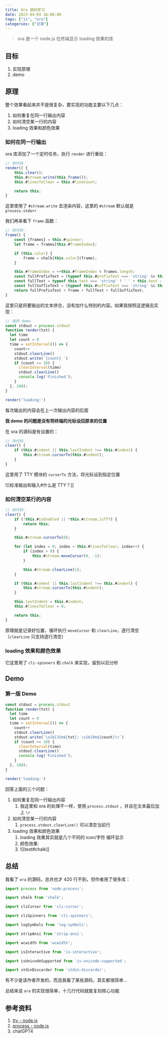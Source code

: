```yaml
---
title: Ora 源码学习
date: 2023-04-03 16:06:00
tags: ["js", "ora"]
categories: ["记录"]
---
```


> ora 是一个 node.js 在终端显示 loading 效果的库


## 目标
1. 实现原理
2. demo

## 原理

整个效果看起来并不是很复杂，要实现的功能主要以下几点：
1. 如何重复在同一行输出内容
2. 如何清空某一行的内容
3. loading 效果和颜色效果

### 如何在同一行输出

ora 库添加了一个定时任务，执行 `render` 进行重绘：
``` javascript
// 伪代码：
render() {
	this.clear();
	this.#stream.write(this.frame());
	this.#linesToClear = this.#lineCount;

	return this;
}
```

这里使用了 `#stream.write` 去渲染内容，这里的 `#stream` 默认就是 `process.stderr`

我们再来看下 `frame` 函数：
``` javascript
// 伪代码：
frame() {
	const {frames} = this.#spinner;
	let frame = frames[this.#frameIndex];

	if (this.color) {
		frame = chalk[this.color](frame);
	}

	this.#frameIndex = ++this.#frameIndex % frames.length;
	const fullPrefixText = (typeof this.#prefixText === 'string' && this.#prefixText !== '') ? this.#prefixText + ' ' : '';
	const fullText = typeof this.text === 'string' ? ' ' + this.text : '';
	const fullSuffixText = (typeof this.#suffixText === 'string' && this.#suffixText !== '') ? ' ' + this.#suffixText : '';
	return fullPrefixText + frame + fullText + fullSuffixText;
}
```

这里只是将要输出的文本拼合，没有加什么特别的内容。如果我按照这逻辑去实现：

``` javascript
// 我的 demo
const stdout = process.stdout
function render(txt) {
  let time
  let count = 0
  time = setInterval(() => {
    count++
    stdout.clearLine()
    stdout.write(`{count} `)
    if (count >= 10) {
      clearInterval(time)
      stdout.clearLine()
      console.log('Finished');
    }
  }, 100);
}

render('loading:')
```
每次输出的内容会在上一次输出内容的后面

**我 demo 的问题是没有将终端的光标设回原来的位置**

在 ora 的源码是有设置的：

``` javascript
// 伪代码：
clear() {
	if (this.#indent || this.lastIndent !== this.#indent) {
		this.#stream.cursorTo(this.#indent);
	}
}
```

这里用了 TTY 模块的 `cursorTo` 方法，将光标设到指定位置

![[标准输出和输入#什么是 TTY？]]

### 如何清空某行的内容

``` javascript
// 伪代码：
clear() {
	if (!this.#isEnabled || !this.#stream.isTTY) {
		return this;
	}

	this.#stream.cursorTo(0);

	for (let index = 0; index < this.#linesToClear; index++) {
		if (index > 0) {
			this.#stream.moveCursor(0, -1);
		}

		this.#stream.clearLine(1);
	}

	if (this.#indent || this.lastIndent !== this.#indent) {
		this.#stream.cursorTo(this.#indent);
	}

	this.lastIndent = this.#indent;
	this.#linesToClear = 0;

	return this;
}
```

原理就是记录好位置，循环执行 `moveCursor` 和 `clearLine`，逐行清空（`clearLine` 只支持逐行清空）

### loading 效果和颜色效果

它这里用了 `cli-spinners` 和 `chalk` 来实现，留到以后分析

## Demo

### 第一版 Demo

``` javascript
const stdout = process.stdout
function render(txt) {
  let time
  let count = 0
  time = setInterval(() => {
    count++
    stdout.clearLine()
    stdout.write(`\x1b[31m${txt}: \x1b[0m${count}\r`)
    if (count >= 10) {
      clearInterval(time)
      stdout.clearLine()
      console.log('Finished');
    }
  }, 100);
}

render('loading:')
```

回答上面的三个问题：
1. 如何重复在同一行输出内容
	1. 我这里和 ora 的处理不一样，使用 `process.stdout` ，并且在文本最后加上 `\r`
2. 如何清空某一行的内容
	1. `process.stdout.clearLine()` 可以清空当前行
3. loading 效果和颜色效果
	1. loading 效果其实就是几个不同的 icon/字符 循环显示
	2. 颜色效果:
	3. ![[test#chalk]]

## 总结

我看了 `ora` 的源码，总共也才 420 行不到，但作者用了很多库：

``` javascript
import process from 'node:process';

import chalk from 'chalk';

import cliCursor from 'cli-cursor';

import cliSpinners from 'cli-spinners';

import logSymbols from 'log-symbols';

import stripAnsi from 'strip-ansi';

import wcwidth from 'wcwidth';

import isInteractive from 'is-interactive';

import isUnicodeSupported from 'is-unicode-supported';

import stdinDiscarder from 'stdin-discarder';
```

有不少是该作者开发的，而且我看了某些源码，其实都很简单...

总结来说 `ora` 的实现很简单，十几行代码就能复刻核心功能

## 参考资料
1.  [tty - node.js](https://nodejs.org/api/tty.html#tty)
2. [process - node.js](https://nodejs.org/api/process.html#a-note-on-process-io)
3. chatGPT4
